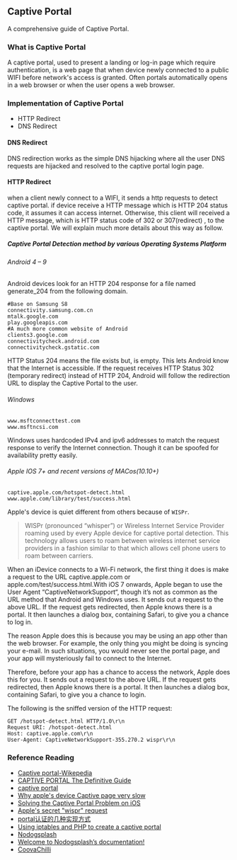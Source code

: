 ## Captive Portal
A comprehensive guide of Captive Portal.
### What is Captive Portal
A captive portal, used to present a landing or log-in page which require authentication, is a web page that when device newly connected to a public WIFI before network's access is granted. Often portals automatically opens in a web browser or when the user opens a web browser.
### Implementation of Captive Portal
* HTTP Redirect
* DNS Redirect
#### DNS Redirect
DNS redirection works as the simple DNS hijacking where all the user DNS requests are hijacked and resolved to the captive portal login page.
#### HTTP Redirect
when a client newly connect to a WIFI, it sends a http requests to detect captive portal. if device receive a HTTP message which is HTTP 204 status code, it assumes it can access internet. Otherwise, this client will received a HTTP message, which is HTTP status code of 302 or 307(redirect) , to the captive portal. We will explain much more details about this way as follow.
##### Captive Portal Detection method by various Operating Systems Platform
###### Android 4 – 9
Android devices look for an HTTP 204 response for a file named generate_204 from the following domain.
```
#Base on Samsung S8
connectivity.samsung.com.cn
mtalk.google.com
play.googleapis.com
#A much more common website of Android
clients3.google.com
connectivitycheck.android.com
connectivitycheck.gstatic.com
```
HTTP Status 204 means the file exists but, is empty. This lets Android know that the Internet is accessible. If the request receives HTTP Status 302 (temporary redirect) instead of HTTP 204, Android will follow the redirection URL to display the Captive Portal to the user.
###### Windows
```
www.msftconnecttest.com
www.msftncsi.com
```
Windows uses hardcoded IPv4 and ipv6 addresses to match the request response to verify the Internet connection. Though it can be spoofed for availability pretty easily.
###### Apple IOS 7+ and recent versions of MACos(10.10+)
```
captive.apple.com/hotspot-detect.html
www.apple.com/library/test/success.html
```
Apple's device is quiet different from others because of `WISPr`.
> WISPr (pronounced “whisper”) or Wireless Internet Service Provider roaming used by every Apple device for captive portal detection. This technology allows users to roam between wireless internet service providers in a fashion similar to that which allows cell phone users to roam between carriers.

When an iDevice connects to a Wi-Fi network, the first thing it does is make a request to the URL captive.apple.com or apple.com/test/success.html.With iOS 7 onwards, Apple began to use the User Agent “CaptiveNetworkSupport“, though it’s not as common as the URL method that Android and Windows uses. It sends out a request to the above URL. If the request gets redirected, then Apple knows there is a portal. It then launches a dialog box, containing Safari, to give you a chance to log in.

The reason Apple does this is because you may be using an app other than the web browser. For example, the only thing you might be doing is syncing your e-mail. In such situations, you would never see the portal page, and your app will mysteriously fail to connect to the Internet.

Therefore, before your app has a chance to access the network, Apple does this for you. It sends out a request to the above URL. If the request gets redirected, then Apple knows there is a portal. It then launches a dialog box, containing Safari, to give you a chance to login.

The following is the sniffed version of the HTTP request:
```
GET /hotspot-detect.html HTTP/1.0\r\n
Request URI: /hotspot-detect.html
Host: captive.apple.com\r\n
User-Agent: CaptiveNetworkSupport-355.270.2 wispr\r\n
```
### Reference Reading
* [Captive portal-Wikepedia](https://en.wikipedia.org/wiki/Captive_portal)
* [CAPTIVE PORTAL The Definitive Guide](https://rootsh3ll.com/captive-portal-guide/)
* [captive portal](https://searchmobilecomputing.techtarget.com/definition/captive-portal)
* [Why apple's device Captive page very slow](https://forums.developer.apple.com/thread/113712)
* [Solving the Captive Portal Problem on iOS](https://medium.com/@rwbutler/solving-the-captive-portal-problem-on-ios-9a53ba2b381e)
* [Apple's secret "wispr" request](https://blog.erratasec.com/2010/09/apples-secret-wispr-request.html#.Xed3N-gzaHs)
* [portal认证的几种实现方式](http://cxd2014.github.io/2017/05/21/portal-auth/)
* [Using iptables and PHP to create a captive portal](https://wiki.andybev.com/doku.php?id=using_iptables_and_php_to_create_a_captive_portal)
* [Nodogsplash](https://github.com/nodogsplash/nodogsplash)
* [Welcome to Nodogsplash’s documentation!](https://nodogsplashdocs.readthedocs.io/en/stable/)
* [CoovaChilli](https://coova.github.io/CoovaChilli/)